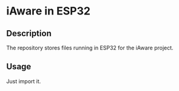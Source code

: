 # iAware in ESP32

## Description
The repository stores files running in ESP32 for the iAware project.

## Usage
Just import it.

